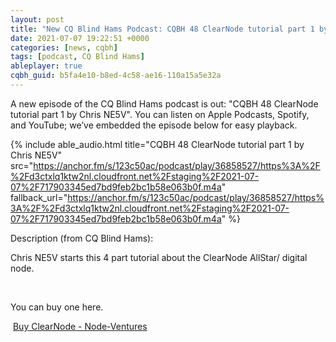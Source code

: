 ```yaml
---
layout: post
title: "New CQ Blind Hams Podcast: CQBH 48 ClearNode tutorial part 1 by Chris NE5V"
date: 2021-07-07 19:22:51 +0000
categories: [news, cqbh]
tags: [podcast, CQ Blind Hams]
ableplayer: true
cqbh_guid: b5fa4e10-b8ed-4c58-ae16-110a15a5e32a
---
```


A new episode of the CQ Blind Hams podcast is out: "CQBH 48 ClearNode tutorial part 1 by Chris NE5V". You can listen on Apple Podcasts, Spotify, and YouTube; we’ve embedded the episode below for easy playback.

{% include able_audio.html title="CQBH 48 ClearNode tutorial part 1 by Chris NE5V" src="https://anchor.fm/s/123c50ac/podcast/play/36858527/https%3A%2F%2Fd3ctxlq1ktw2nl.cloudfront.net%2Fstaging%2F2021-07-07%2F717903345ed7bd9feb2bc1b58e063b0f.m4a" fallback_url="https://anchor.fm/s/123c50ac/podcast/play/36858527/https%3A%2F%2Fd3ctxlq1ktw2nl.cloudfront.net%2Fstaging%2F2021-07-07%2F717903345ed7bd9feb2bc1b58e063b0f.m4a" %}

Description (from CQ Blind Hams):

<p>Chris NE5V starts this 4 part tutorial about the ClearNode AllStar/ digital node.</p>
<p><br></p>
<p>You can buy one here.</p>
<p>&nbsp;<a href="https://www.node-ventures.com/buy-clearnode/">Buy ClearNode - Node-Ventures</a></p>
